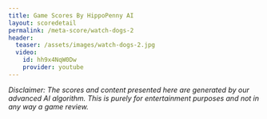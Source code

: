 ```yaml
---
title: Game Scores By HippoPenny AI
layout: scoredetail
permalink: /meta-score/watch-dogs-2
header:
  teaser: /assets/images/watch-dogs-2.jpg
  video:
    id: hh9x4NqW0Dw
    provider: youtube
---
```

*Disclaimer: The scores and content presented here are generated by our advanced AI algorithm. This is purely for entertainment purposes and not in any way a game review.*
